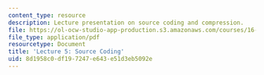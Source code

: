 ```yaml
---
content_type: resource
description: Lecture presentation on source coding and compression.
file: https://ol-ocw-studio-app-production.s3.amazonaws.com/courses/16-36-communication-systems-engineering-spring-2009/8d1958c0df197247e643e51d3eb5092e_MIT16_36s09_lec05.pdf
file_type: application/pdf
resourcetype: Document
title: 'Lecture 5: Source Coding'
uid: 8d1958c0-df19-7247-e643-e51d3eb5092e
---
```

